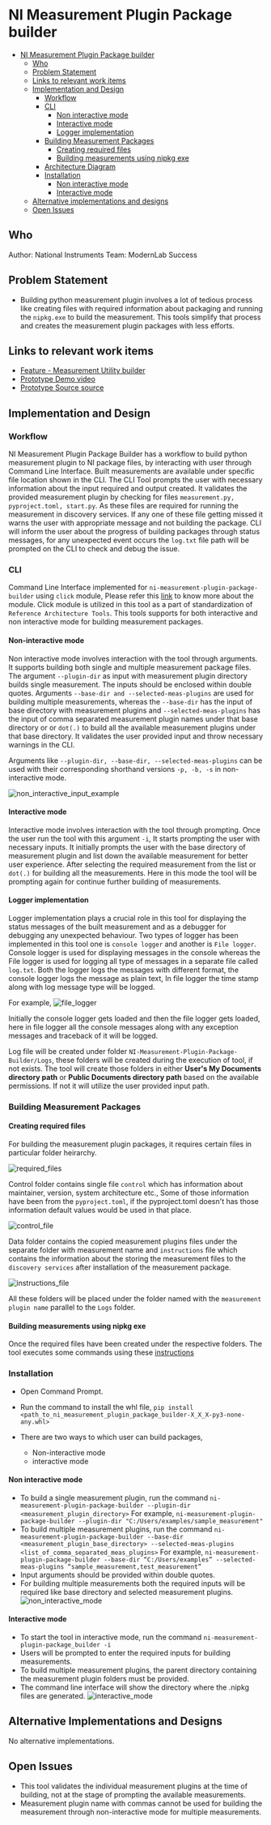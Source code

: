 # NI Measurement Plugin Package builder

- [NI Measurement Plugin Package builder](#ni-measurement-plugin-package-builder)
  - [Who](#who)
  - [Problem Statement](#problem-statement)
  - [Links to relevant work items](#links-to-relevant-work-items)
  - [Implementation and Design](#implemenation-and-design)
    - [Workflow](#work-flow)
    - [CLI](#cli)
        - [Non interactive mode](#non-interactive-mode)
        - [Interactive mode](#interactive-mode)
        - [Logger implementation](#logger-implementation)
    - [Building Measurement Packages](#building-measurement-packages)
        - [Creating required files](#creating-required-files)
        - [Building measurements using nipkg exe](#building-measurements-using-nipkg-exe)
    - [Architecture Diagram](#architecture-diagram)
    - [Installation](#installation)
        - [Non interactive mode](#non-interactive-mode)
        - [Interactive mode](#interactive-mode)
  - [Alternative implementations and designs](#alternative-implementations-and-designs)
  - [Open Issues](#open-issues)

## Who

Author: National Instruments
Team: ModernLab Success

## Problem Statement

- Building python measurement plugin involves a lot of tedious process like creating files with required information about packaging and running the `nipkg.exe` to build the measurement. This tools simplify that process and creates the measurement plugin packages with less efforts.

## Links to relevant work items

- [Feature - Measurement Utility builder](https://dev.azure.com/ni/DevCentral/_sprints/taskboard/ModernLab%20Reference%20Architecture/DevCentral/24C2/06/06b?workitem=2773393)
- [Prototype Demo video](https://nio365.sharepoint.com/:w:/r/sites/ModernLabReferenceArchitecture/_layouts/15/Doc.aspx?sourcedoc=%7B830D52CC-BEC8-4314-A524-D7EE34887352%7D&file=Measurement%20Builder%20Utility%20Python%20-%20Demo%20Script.docx&action=default&mobileredirect=true&wdsle=0)
- [Prototype Source source](https://github.com/ni/modernlab-ref-architecture/tree/ni-measurementlink-package-builder)

## Implementation and Design

### Workflow

NI Measurement Plugin Package Builder has a workflow to build python measurement plugin to NI package files, by interacting with user through Command Line Interface.
Built measurements are available under specific file location shown in the CLI. The CLI Tool prompts the user with necessary information about the input required and output created.
It validates the provided measurement plugin by checking for files `measurement.py, pyproject.toml, start.py`. As these files are required for running the measurement in discovery services. If any one of these file getting missed it warns the user with appropriate message and not building the package.  CLI will inform the user about the progress of building packages through status messages, for any unexpected event occurs the `log.txt` file path will be prompted on the CLI to check and debug the issue.

### CLI

Command Line Interface implemented for `ni-measurement-plugin-package-builder` using `click` module, Please refer this [link](https://click.palletsprojects.com/en/8.1.x/) to know more about the module. Click module is utilized in this tool as a part of standardization of `Reference Architecture Tools`. This tools supports for both interactive and non interactive mode for building measurement packages.

#### Non-interactive mode

Non interactive mode involves interaction with the tool through arguments. It supports building both single and multiple measurement package files.
The argument `--plugin-dir` as input with measurement plugin directory builds single measurement. The inputs should be enclosed within double quotes.
Arguments `--base-dir and --selected-meas-plugins` are used for building multiple measurements, whereas the `--base-dir` has the input of base directory with measurement plugins and `--selected-meas-plugins` has the input of comma separated measurement plugin names under that base directory or or `dot(.)` to build all the available measurement plugins under that base directory. It validates the user provided input and throw necessary warnings in the CLI.

Arguments like `--plugin-dir, --base-dir, --selected-meas-plugins` can be used with their corresponding shorthand versions `-p, -b, -s` in non-interactive mode.

![non_interactive_input_example](non_interactive_input_example.png)

#### Interactive mode

Interactive mode involves interaction with the tool through prompting. Once the user run the tool with this argument `-i`, It starts prompting the user with necessary inputs.
It initially prompts the user with the base directory of measurement plugin and list down the available measurement for better user experience. After selecting the required measurement from the list or `dot(.)` for building all the measurements. Here in this mode the tool will be prompting again for continue further building of measurements.

#### Logger implementation

Logger implementation plays a crucial role in this tool for displaying the status messages of the built measurement and as a debugger for debugging any unexpected behaviour.
Two types of logger has been implemented in this tool one is `console logger` and another is `File logger`. Console logger is used for displaying messages in the console whereas the File logger is used for logging all type of messages in a separate file called `log.txt`. Both the logger logs the messages with different format, the console logger logs the message as plain text, In file logger the time stamp along with log message type will be logged.

For example,
![file_logger](file_logger.png)

Initially the console logger gets loaded and then the file logger gets loaded, here in file logger all the console messages along with any exception messages and traceback of it will be logged.

Log file will be created under folder `NI-Measurement-Plugin-Package-Builder/Logs`, these folders will be created during the execution of tool, if not exists.
The tool will create those folders in either **User's My Documents directory path** or **Public Documents directory path** based on the available permissions. If not it will utilize the user provided input path.

### Building Measurement Packages

#### Creating required files

For building the measurement plugin packages, it requires certain files in particular folder heirarchy.

![required_files](template_files_heirarchy.png)

Control folder contains single file `control` which has information about maintainer, version, system architecture etc., Some of those information have been from the `pyproject.toml`, if the pyproject.toml doesn't has those information default values would be used in that place.

![control_file](control_file.png)

Data folder contains the copied measurement plugins files under the separate folder with measurement name and `instructions` file which contains the information about the storing the measurement files to the `discovery services` after installation of the measurement package.

![instructions_file](instructions.png)

All these folders will be placed under the folder named with the `measurement plugin name` parallel to the `Logs` folder.

#### Building measurements using nipkg exe

Once the required files have been created under the respective folders. The tool executes some commands using these [instructions](https://www.ni.com/docs/en-US/bundle/package-manager/page/build-package-using-cli.html)

### Installation

- Open Command Prompt.

- Run the command to install the whl file, `pip install <path_to_ni_measurement_plugin_package_builder-X_X_X-py3-none-any.whl>`

- There are two ways to which user can build packages,
  - Non-interactive mode
  - interactive mode

#### Non interactive mode

- To build a single measurement plugin, run the command
  `ni-measurement-plugin-package-builder --plugin-dir <measurement_plugin_directory>`
  For example,
  `ni-measurement-plugin-package-builder --plugin-dir "C:/Users/examples/sample_measurement"`
- To build multiple measurement plugins, run the command
  `ni-measurement-plugin-package-builder --base-dir <measurement_plugin_base_directory> --selected-meas-plugins <list_of_comma_separated_meas_plugins>`
  For example,
  `ni-measurement-plugin-package-builder --base-dir “C:/Users/examples” --selected-meas-plugins “sample_measurement,test_measurement”`
- Input arguments should be provided within double quotes.
- For building multiple measurements both the required inputs will be required like base directory and selected measurement plugins.
  ![non_interactive_mode](non_interactive_mode.png)

#### Interactive mode

- To start the tool in interactive mode, run the command
  `ni-measurement-plugin-package_builder -i`
- Users will be prompted to enter the required inputs for building measurements.
- To build multiple measurement plugins, the parent directory containing the measurement plugin folders must be provided.
- The command line interface will show the directory where the .nipkg files are generated.
  ![interactive_mode](interactive_mode.png)

## Alternative Implementations and Designs

No alternative implementations.

## Open Issues

- This tool validates the individual measurement plugins at the time of building, not at the stage of prompting the available measurements.
- Measurement plugin name with commas cannot be used for building the measurement through non-interactive mode for multiple measurements.